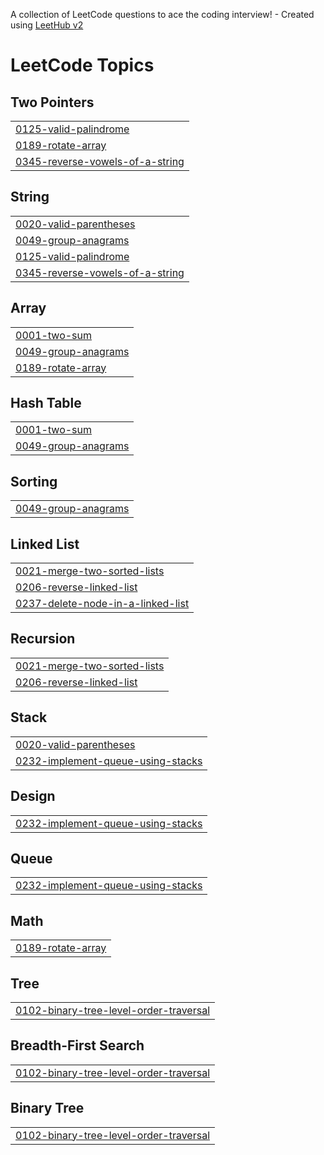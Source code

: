 A collection of LeetCode questions to ace the coding interview! - Created using [LeetHub v2](https://github.com/arunbhardwaj/LeetHub-2.0)
<!---LeetCode Topics Start-->
# LeetCode Topics
## Two Pointers
|  |
| ------- |
| [0125-valid-palindrome](https://github.com/Dinakaran05/leetcode/tree/master/0125-valid-palindrome) |
| [0189-rotate-array](https://github.com/Dinakaran05/leetcode/tree/master/0189-rotate-array) |
| [0345-reverse-vowels-of-a-string](https://github.com/Dinakaran05/leetcode/tree/master/0345-reverse-vowels-of-a-string) |
## String
|  |
| ------- |
| [0020-valid-parentheses](https://github.com/Dinakaran05/leetcode/tree/master/0020-valid-parentheses) |
| [0049-group-anagrams](https://github.com/Dinakaran05/leetcode/tree/master/0049-group-anagrams) |
| [0125-valid-palindrome](https://github.com/Dinakaran05/leetcode/tree/master/0125-valid-palindrome) |
| [0345-reverse-vowels-of-a-string](https://github.com/Dinakaran05/leetcode/tree/master/0345-reverse-vowels-of-a-string) |
## Array
|  |
| ------- |
| [0001-two-sum](https://github.com/Dinakaran05/leetcode/tree/master/0001-two-sum) |
| [0049-group-anagrams](https://github.com/Dinakaran05/leetcode/tree/master/0049-group-anagrams) |
| [0189-rotate-array](https://github.com/Dinakaran05/leetcode/tree/master/0189-rotate-array) |
## Hash Table
|  |
| ------- |
| [0001-two-sum](https://github.com/Dinakaran05/leetcode/tree/master/0001-two-sum) |
| [0049-group-anagrams](https://github.com/Dinakaran05/leetcode/tree/master/0049-group-anagrams) |
## Sorting
|  |
| ------- |
| [0049-group-anagrams](https://github.com/Dinakaran05/leetcode/tree/master/0049-group-anagrams) |
## Linked List
|  |
| ------- |
| [0021-merge-two-sorted-lists](https://github.com/Dinakaran05/leetcode/tree/master/0021-merge-two-sorted-lists) |
| [0206-reverse-linked-list](https://github.com/Dinakaran05/leetcode/tree/master/0206-reverse-linked-list) |
| [0237-delete-node-in-a-linked-list](https://github.com/Dinakaran05/leetcode/tree/master/0237-delete-node-in-a-linked-list) |
## Recursion
|  |
| ------- |
| [0021-merge-two-sorted-lists](https://github.com/Dinakaran05/leetcode/tree/master/0021-merge-two-sorted-lists) |
| [0206-reverse-linked-list](https://github.com/Dinakaran05/leetcode/tree/master/0206-reverse-linked-list) |
## Stack
|  |
| ------- |
| [0020-valid-parentheses](https://github.com/Dinakaran05/leetcode/tree/master/0020-valid-parentheses) |
| [0232-implement-queue-using-stacks](https://github.com/Dinakaran05/leetcode/tree/master/0232-implement-queue-using-stacks) |
## Design
|  |
| ------- |
| [0232-implement-queue-using-stacks](https://github.com/Dinakaran05/leetcode/tree/master/0232-implement-queue-using-stacks) |
## Queue
|  |
| ------- |
| [0232-implement-queue-using-stacks](https://github.com/Dinakaran05/leetcode/tree/master/0232-implement-queue-using-stacks) |
## Math
|  |
| ------- |
| [0189-rotate-array](https://github.com/Dinakaran05/leetcode/tree/master/0189-rotate-array) |
## Tree
|  |
| ------- |
| [0102-binary-tree-level-order-traversal](https://github.com/Dinakaran05/leetcode/tree/master/0102-binary-tree-level-order-traversal) |
## Breadth-First Search
|  |
| ------- |
| [0102-binary-tree-level-order-traversal](https://github.com/Dinakaran05/leetcode/tree/master/0102-binary-tree-level-order-traversal) |
## Binary Tree
|  |
| ------- |
| [0102-binary-tree-level-order-traversal](https://github.com/Dinakaran05/leetcode/tree/master/0102-binary-tree-level-order-traversal) |
<!---LeetCode Topics End-->